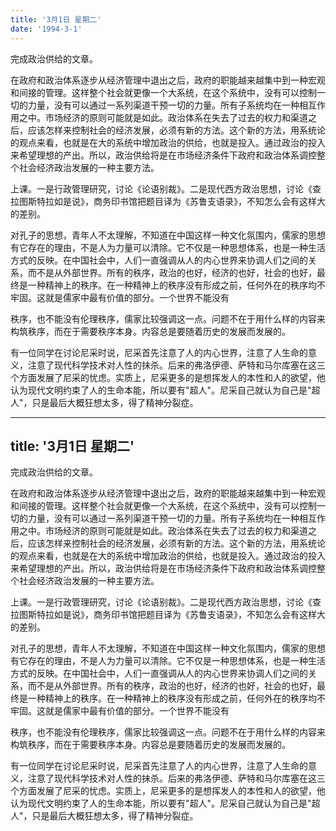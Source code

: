 ```yaml
---
title: '3月1日 星期二'
date: '1994-3-1'
---
```


完成政治供给的文章。

在政府和政治体系逐步从经济管理中退出之后，政府的职能越来越集中到一种宏观和间接的管理。这样整个社会就更像一个大系统，在这个系统中，没有可以控制一切的力量，没有可以通过一系列渠道干预一切的力量。所有子系统均在一种相互作用之中。市场经济的原则可能就是如此。政治体系在失去了过去的权力和渠道之后，应该怎样来控制社会的经济发展，必须有新的方法。这个新的方法，用系统论的观点来看，也就是在大的系统中增加政治的供给，也就是投入。通过政治的投入来希望理想的产出。所以，政治供给将是在市场经济条件下政府和政治体系调控整个社会经济政治发展的一种主要方法。

上课。一是行政管理研究，讨论《论语别裁》。二是现代西方政治思想，讨论《查拉图斯特拉如是说》，商务印书馆把题目译为《苏鲁支语录》，不知怎么会有这样大的差别。

对孔子的思想，青年人不太理解，不知道在中国这样一种文化氛围内，儒家的思想有它存在的理由，不是人为力量可以清除。它不仅是一种思想体系，也是一种生活方式的反映。在中国社会中，人们一直强调从人的内心世界来协调人们之间的关系，而不是从外部世界。所有的秩序，政治的也好，经济的也好，社会的也好，最终是一种精神上的秩序。在一种精神上的秩序没有形成之前，任何外在的秩序均不牢固。这就是儒家中最有价值的部分。一个世界不能没有

秩序，也不能没有伦理秩序，儒家比较强调这一点。问题不在于用什么样的内容来构筑秩序，而在于需要秩序本身。内容总是要随着历史的发展而发展的。

有一位同学在讨论尼采时说，尼采首先注意了人的内心世界，注意了人生命的意义，注意了现代科学技术对人性的抹杀。后来的弗洛伊德、萨特和马尔库塞在这三个方面发展了尼采的忧虑。实质上，尼采更多的是想挥发人的本性和人的欲望，他认为现代文明约束了人的生命本能，所以要有"超人"。尼采自己就认为自己是"超人"，只是最后大概狂想太多，得了精神分裂症。

---
title: '3月1日 星期二'
---
完成政治供给的文章。

在政府和政治体系逐步从经济管理中退出之后，政府的职能越来越集中到一种宏观和间接的管理。这样整个社会就更像一个大系统，在这个系统中，没有可以控制一切的力量，没有可以通过一系列渠道干预一切的力量。所有子系统均在一种相互作用之中。市场经济的原则可能就是如此。政治体系在失去了过去的权力和渠道之后，应该怎样来控制社会的经济发展，必须有新的方法。这个新的方法，用系统论的观点来看，也就是在大的系统中增加政治的供给，也就是投入。通过政治的投入来希望理想的产出。所以，政治供给将是在市场经济条件下政府和政治体系调控整个社会经济政治发展的一种主要方法。

上课。一是行政管理研究，讨论《论语别裁》。二是现代西方政治思想，讨论《查拉图斯特拉如是说》，商务印书馆把题目译为《苏鲁支语录》，不知怎么会有这样大的差别。

对孔子的思想，青年人不太理解，不知道在中国这样一种文化氛围内，儒家的思想有它存在的理由，不是人为力量可以清除。它不仅是一种思想体系，也是一种生活方式的反映。在中国社会中，人们一直强调从人的内心世界来协调人们之间的关系，而不是从外部世界。所有的秩序，政治的也好，经济的也好，社会的也好，最终是一种精神上的秩序。在一种精神上的秩序没有形成之前，任何外在的秩序均不牢固。这就是儒家中最有价值的部分。一个世界不能没有

秩序，也不能没有伦理秩序，儒家比较强调这一点。问题不在于用什么样的内容来构筑秩序，而在于需要秩序本身。内容总是要随着历史的发展而发展的。

有一位同学在讨论尼采时说，尼采首先注意了人的内心世界，注意了人生命的意义，注意了现代科学技术对人性的抹杀。后来的弗洛伊德、萨特和马尔库塞在这三个方面发展了尼采的忧虑。实质上，尼采更多的是想挥发人的本性和人的欲望，他认为现代文明约束了人的生命本能，所以要有"超人"。尼采自己就认为自己是"超人"，只是最后大概狂想太多，得了精神分裂症。


